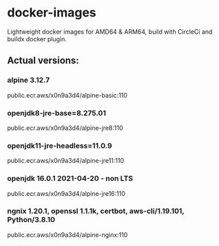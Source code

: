 # docker-images

Lightweight docker images for AMD64 & ARM64, build with CircleCi and buildx docker plugin.

## Actual versions:

### alpine 3.12.7

public.ecr.aws/x0n9a3d4/alpine-basic:110

### openjdk8-jre-base=8.275.01

public.ecr.aws/x0n9a3d4/alpine-jre8:110

### openjdk11-jre-headless=11.0.9

public.ecr.aws/x0n9a3d4/alpine-jre11:110

### openjdk 16.0.1 2021-04-20 - non LTS

public.ecr.aws/x0n9a3d4/alpine-jre16:110

### ngnix 1.20.1, openssl 1.1.1k, certbot, aws-cli/1.19.101, Python/3.8.10

public.ecr.aws/x0n9a3d4/alpine-nginx:110
